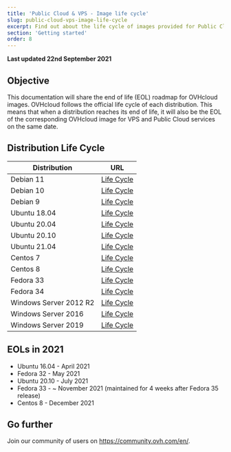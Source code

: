 ```yaml
---
title: 'Public Cloud & VPS - Image life cycle'
slug: public-cloud-vps-image-life-cycle
excerpt: Find out about the life cycle of images provided for Public Cloud & VPS
section: 'Getting started'
order: 8
---
```


**Last updated 22nd September 2021**

## Objective

This documentation will share the end of life (EOL) roadmap for OVHcloud images. OVHcloud follows the official life cycle of each distribution. This means that when a distribution reaches its end of life, it will also be the EOL of the corresponding OVHcloud image for VPS and Public Cloud services on the same date.

## Distribution Life Cycle

| Distribution                  | URL                                                                                       |
| ----------------------------- | ----------------------------------------------------------------------------------------- |
| Debian 11                     | [Life Cycle](https://wiki.debian.org/DebianReleases)                                      |
| Debian 10                     | [Life Cycle](https://wiki.debian.org/DebianReleases)                                      |
| Debian 9                      | [Life Cycle](https://wiki.debian.org/DebianReleases)                                      |
| Ubuntu 18.04                  | [Life Cycle](https://wiki.ubuntu.com/Releases)                                            |
| Ubuntu 20.04                  | [Life Cycle](https://wiki.ubuntu.com/Releases)                                            |
| Ubuntu 20.10                  | [Life Cycle](https://wiki.ubuntu.com/Releases)                                            |
| Ubuntu 21.04                  | [Life Cycle](https://wiki.ubuntu.com/Releases)                                            |
| Centos 7                      | [Life Cycle](https://wiki.centos.org/About/Product)                                       |
| Centos 8                      | [Life Cycle](https://wiki.centos.org/About/Product)                                       |
| Fedora 33                     | [Life Cycle](https://fedoraproject.org/wiki/Fedora_Release_Life_Cycle)                    |
| Fedora 34                     | [Life Cycle](https://fedoraproject.org/wiki/Fedora_Release_Life_Cycle)                    |
| Windows Server 2012 R2        | [Life Cycle](https://docs.microsoft.com/en-us/lifecycle/products/windows-server-2012-r2)  |
| Windows Server 2016           | [Life Cycle](https://docs.microsoft.com/en-us/lifecycle/products/windows-server-2016)     |
| Windows Server 2019           | [Life Cycle](https://docs.microsoft.com/en-us/lifecycle/products/windows-server-2019)     |

## EOLs in 2021

- Ubuntu 16.04 - April 2021
- Fedora 32 - May 2021
- Ubuntu 20.10 - July 2021
- Fedora 33 - ~ November 2021 (maintained for 4 weeks after Fedora 35 release)
- Centos 8 - December 2021
## Go further

Join our community of users on <https://community.ovh.com/en/>.
